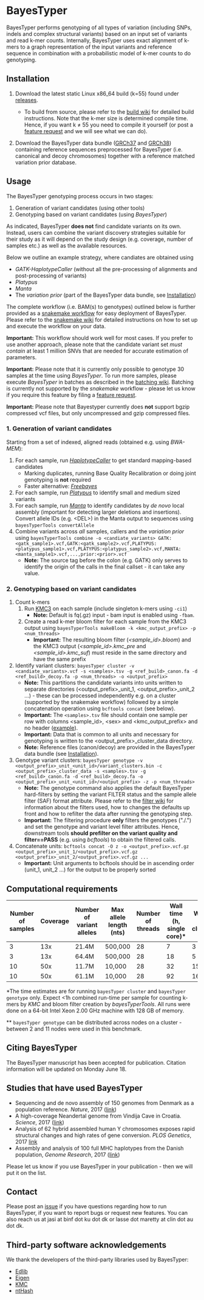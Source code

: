 # BayesTyper #
BayesTyper performs genotyping of all types of variation (including SNPs, indels and complex structural variants) based on an input set of variants and read k-mer counts. Internally, BayesTyper uses exact alignment of k-mers to a graph representation of the input variants and reference sequence in combination with a probabilistic model of k-mer counts to do genotyping.

## Installation ##
1. Download the latest static Linux x86_64 build (k=55) found under [releases](https://github.com/bioinformatics-centre/BayesTyper/releases/latest).
    * To build from source, please refer to the [build wiki](https://github.com/bioinformatics-centre/BayesTyper/wiki/Building-BayesTyper-from-source) for detailed build instructions. Note that the k-mer size is determined compile time. Hence, if you want k ≠ 55 you need to compile it yourself (or post a [feature request](https://github.com/bioinformatics-centre/BayesTyper/issues) and we will see what we can do).

2. Download the BayesTyper data bundle ([GRCh37](http://people.binf.ku.dk/~lassemaretty/bayesTyper/bayestyper_GRCh37_bundle.tar.gz) and [GRCh38](http://people.binf.ku.dk/~lassemaretty/bayesTyper/bayestyper_GRCh38_bundle.tar.gz)) containing reference sequences preprocessed for BayesTyper (i.e. canonical and decoy chromosomes) together with a reference matched variation prior database.

## Usage ##
The BayesTyper genotyping process occurs in two stages:
1. Generation of variant candidates (using other tools)
2. Genotyping based on variant candidates (using *BayesTyper*)

As indicated, BayesTyper **does not** find candidate variants on its own. Instead, users can combine the variant discovery strategies suitable for their study as it will depend on the study design (e.g. coverage, number of samples etc.) as well as the available resources.

Below we outline an example strategy, where candiates are obtained using
* *GATK-HaplotypeCaller* (without all the pre-processing of alignments and post-processing of variants)
* *Platypus*
* *Manta*
* The *variation prior* (part of the BayesTyper data bundle, see [Installation](https://github.com/bioinformatics-centre/BayesTyper#installation))

The complete workflow (i.e. BAM(s) to genotypes) outlined below is further provided as a [snakemake workflow](https://github.com/bioinformatics-centre/BayesTyper/tree/master/workflows) for easy deployment of BayesTyper. Please refer to the [snakemake wiki](https://github.com/bioinformatics-centre/BayesTyper/wiki/Running-BayesTyper-using-snakemake) for detailed instructions on how to set up and execute the workflow on your data.

**Important:** This workflow should work well for most cases. If you prefer to use another approach, please note that the candidate variant set *must contain* at least 1 million SNVs that are needed for accurate estimation of parameters.

**Important:** Please note that it is currently only possible to genotype 30 samples at the time using *BayesTyper*. To run more samples, please execute *BayesTyper* in batches as described in the [batching wiki](https://github.com/bioinformatics-centre/BayesTyper/wiki/Executing-BayesTyper-on-sample-batches). Batching is currently not supported by the *snakemake* workflow - please let us know if you require this feature by filing a [feature request](https://github.com/bioinformatics-centre/BayesTyper/issues).

**Important:** Please note that Bayestyper currently does **not** support bgzip compressed vcf files, but only uncompressed and gzip compressed files.

### 1. Generation of variant candidates ###
Starting from a set of indexed, aligned reads (obtained e.g. using *BWA-MEM*):
1. For each sample, run [*HaplotypeCaller*](https://software.broadinstitute.org/gatk/documentation/tooldocs/3.8-0/org_broadinstitute_gatk_tools_walkers_haplotypecaller_HaplotypeCaller.php) to get standard mapping-based candidates
    * Marking duplicates, running Base Quality Recalibration or doing joint genotyping is **not** required
    * Faster alternative: [*Freebayes*](https://github.com/ekg/freebayes)
3. For each sample, run [*Platypus*](http://www.well.ox.ac.uk/platypus) to identify small and medium sized variants
4. For each sample, run [*Manta*](https://github.com/Illumina/manta) to identify candidates by *de novo* local assembly (important for detecting larger deletions and insertions). Convert allele IDs (e.g. \<DEL\>) in the Manta output to sequences using `bayesTyperTools convertAllele`
5. Combine variants across *all* samples, callers and the *variation prior* using `bayesTyperTools combine -o <candiate_variants> GATK:<gatk_sample1>.vcf,GATK:<gatk_sample2>.vcf,PLATYPUS:<platypus_sample1>.vcf,PLATYPUS:<platypus_sample2>.vcf,MANTA:<manta_sample1>.vcf,...,prior:<prior>.vcf`
   * **Note:** The source tag before the colon (e.g. GATK) only serves to identify the origin of the calls in the final callset - it can take any value.

### 2. Genotyping based on variant candidates ###
1. Count k-mers
   1. Run [KMC3](https://github.com/refresh-bio/KMC) on each sample (include singleton k-mers using `-ci1`)
      * **Note:** Default is fq(.gz) input - bam input is enabled using `-fbam`.
   2. Create a read k-mer bloom filter for each sample from the KMC3 output using `bayesTyperTools makeBloom -k <kmc_output_prefix> -p <num_threads>`
      * **Important:** The resulting bloom filter (*<sample_id>.bloom*) and the KMC3 output (*<sample_id>.kmc_pre* and *<sample_id>.kmc_suf*) must reside in the same directory and have the same prefix
2. Identify variant clusters: `bayesTyper cluster -v <candiate_variants>.vcf -s <samples>.tsv -g <ref_build>_canon.fa -d <ref_build>_decoy.fa -p <num_threads> -o <output_prefix>`
      * **Note:** This partitions the candidate variants into units written to separate directories (<output_prefix>_unit_1, <output_prefix>_unit_2 ...) - these can be processed independently e.g. on a cluster (supported by the snakemake workflow) followed by a simple concatenation operation using `bcftools concat` (see below).
      * **Important:** The `<samples>.tsv` file should contain one sample per row with columns \<sample_id\>, \<sex\> and \<kmc_output_prefix\> and no header ([example](http://people.binf.ku.dk/~lassemaretty/bayesTyper/bt_samples_example.tsv)).
      * **Important:** Data that is common to all units and necessary for genotyping is written to the <output_prefix>_cluster_data directory.
      * **Note:** Reference files (canon/decoy) are provided in the BayesTyper data bundle (see [Installation](https://github.com/bioinformatics-centre/BayesTyper#installation)).
3. Genotype variant clusters: `bayesTyper genotype -v <output_prefix>_unit_<unit_id>/variant_clusters.bin -c <output_prefix>_cluster_data -s <samples>.tsv -g <ref_build>_canon.fa -d <ref_build>_decoy.fa -o <output_prefix>_unit_<unit_id>/<output_prefix> -z -p <num_threads>`
      * **Note:** The genotype command also applies the default BayesTyper hard-filters by setting the variant FILTER status and the sample allele filter (SAF) format attribute. Please refer to the [filter wiki](https://github.com/bioinformatics-centre/BayesTyper/wiki/Filtering) for information about the filters used, how to changes the defaults up front and how to refilter the data after running the genotyping step.
      * **Important:** The filtering procedure **only** filters the genotypes ("./.") and set the genotype and variant level filter attributes. Hence, downstream tools **should prefilter on the variant quality and filter==PASS** (e.g. using *bcftools*) to obtain the filtered calls.
4. Concatenate units: `bcftools concat -O z -o <output_prefix>.vcf.gz <output_prefix>_unit_1/<output_prefix>.vcf.gz <output_prefix>_unit_2/<output_prefix>.vcf.gz ...`
    * **Important:** Unit arguments to bcftools should be in ascending order (unit_1, unit_2 ...) for the output to be properly sorted

## Computational requirements ##

|Number of samples|Coverage|Number of variant alleles|Max allele length (nts)|Number of threads|Wall time (h, single core)\*|Wall time (h, cluster)\**|Max memory (GB)|
|-|---|-----|-------|--|-|-|--|
|3|13x|21.4M|500,000|28|7|3|40|
|3|13x|64.4M|500,000|28|18|5|42|
|10|50x|11.7M|10,000|28|32|15|65|
|10|50x|61.1M|10,000|28|92|16|62|

\*The time estimates are for running `bayesTyper cluster` and `bayesTyper genotype` only. Expect <1h combined run-time per sample for counting k-mers by *KMC* and bloom filter creation by *bayesTyperTools*. All runs were done on a 64-bit Intel Xeon 2.00 GHz machine with 128 GB of memory.

\** `bayesTyper genotype` can be distributed across nodes on a cluster - between 2 and 11 nodes were used in this benchmark.

## Citing BayesTyper ##
The BayesTyper manuscript has been accepted for publication. Citation information will be updated on Monday June 18.

## Studies that have used BayesTyper ##
* Sequencing and de novo assembly of 150 genomes from Denmark as a population reference. *Nature*, 2017 ([link](https://www.nature.com/articles/nature23264))
* A high-coverage Neandertal genome from Vindija Cave in Croatia. *Science*, 2017 ([link](http://science.sciencemag.org/content/early/2017/10/04/science.aao1887))
* Analysis of 62 hybrid assembled human Y chromosomes exposes rapid structural changes and high rates of gene conversion. *PLOS Genetics*, 2017 [link](http://journals.plos.org/plosgenetics/article?id=10.1371/journal.pgen.1006834)
* Assembly and analysis of 100 full MHC haplotypes from the Danish population, *Genome Research*, 2017 ([link](https://genome.cshlp.org/content/early/2017/08/03/gr.218891.116))

Please let us know if you use BayesTyper in your publication - then we will put it on the list.

## Contact ##
Please post an [issue](https://github.com/bioinformatics-centre/BayesTyper/issues) if you have questions regarding how to run BayesTyper, if you want to report bugs or request new features. You can also reach us at jasi at binf dot ku dot dk or lasse dot maretty at clin dot au dot dk.

## Third-party software acknowledgements ##
We thank the developers of the third-party libraries used by BayesTyper:
* [Edlib](https://github.com/Martinsos/edlib)
* [Eigen](http://eigen.tuxfamily.org/index.php?title=Main_Page)
* [KMC](https://github.com/refresh-bio/KMC)
* [ntHash](https://github.com/bcgsc/ntHash)
